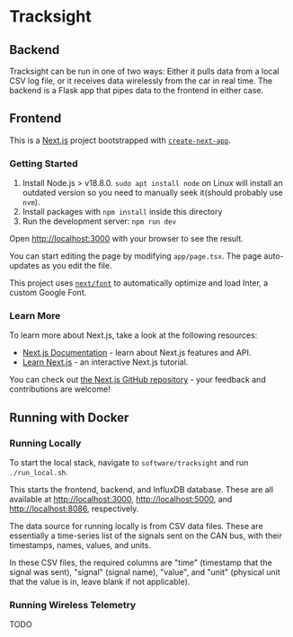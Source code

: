# Tracksight

## Backend
<!-- 
This is outdated, we've moved to Docker now. -Gus
The backend is brought up by running the pipenv shell after it is installed. Then enter /software/tracksight/backend/app and run python/telemetry.py 
-->

Tracksight can be run in one of two ways: Either it pulls data from a local CSV log file, or it receives data wirelessly from the car in real time. 
The backend is a Flask app that pipes data to the frontend in either case.

## Frontend

This is a [Next.js](https://nextjs.org/) project bootstrapped with [`create-next-app`](https://github.com/vercel/next.js/tree/canary/packages/create-next-app).

### Getting Started

1. Install Node.js > v18.8.0. `sudo apt install node` on Linux will install an outdated version so you need to manually seek it(should probably use `nvm`).
2. Install packages with `npm install` inside this directory
3. Run the development server: `npm run dev`

Open [http://localhost:3000](http://localhost:3000) with your browser to see the result.

You can start editing the page by modifying `app/page.tsx`. The page auto-updates as you edit the file.

This project uses [`next/font`](https://nextjs.org/docs/basic-features/font-optimization) to automatically optimize and load Inter, a custom Google Font.

### Learn More

To learn more about Next.js, take a look at the following resources:

- [Next.js Documentation](https://nextjs.org/docs) - learn about Next.js features and API.
- [Learn Next.js](https://nextjs.org/learn) - an interactive Next.js tutorial.

You can check out [the Next.js GitHub repository](https://github.com/vercel/next.js/) - your feedback and contributions are welcome!

<!-- 
I think this is outdated but I didn't want to delete. -Gus

### Deploy on Vercel

The easiest way to deploy your Next.js app is to use the [Vercel Platform](https://vercel.com/new?utm_medium=default-template&filter=next.js&utm_source=create-next-app&utm_campaign=create-next-app-readme) from the creators of Next.js.

Check out our [Next.js deployment documentation](https://nextjs.org/docs/deployment) for more details. -->

## Running with Docker

### Running Locally

To start the local stack, navigate to `software/tracksight` and run `./run_local.sh`.

This starts the frontend, backend, and InfluxDB database. These are all available at [http://localhost:3000](http://localhost:3000), [http://localhost:5000](http://localhost:5000), and [http://localhost:8086](http://localhost:8086), respectively.

The data source for running locally is from CSV data files. These are essentially a time-series list of the signals sent on the CAN bus, with 
their timestamps, names, values, and units.

In these CSV files, the required columns are "time" (timestamp that the signal was sent), "signal" (signal name), "value", and "unit" (physical unit that the value is in, leave blank if not applicable).

### Running Wireless Telemetry

TODO